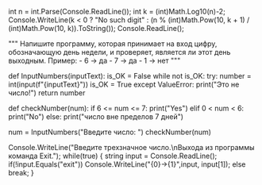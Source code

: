 int n = int.Parse(Console.ReadLine());
int k = (int)Math.Log10(n)-2;
Console.WriteLine(k < 0 ? "No such digit" : (n % (int)Math.Pow(10, k + 1) / (int)Math.Pow(10, k)).ToString());
Console.ReadLine();





""" Напишите программу, которая принимает на вход цифру, обозначающую день недели, и проверяет, является ли этот день выходным. 
Пример: - 6 -> да - 7 -> да - 1 -> нет  """


def InputNumbers(inputText):
    is_OK = False
    while not is_OK:
        try:
            number = int(input(f"{inputText}"))
            is_OK = True
        except ValueError:
            print("Это не число!")
    return number


def checkNumber(num):
    if 6 <= num <= 7:
        print("Yes")
    elif 0 < num < 6:
        print("No")
    else:
        print("число вне пределов 7 дней")


num = InputNumbers("Введите число: ")
checkNumber(num)




Console.WriteLine("Введите трехзначное число.\nВыхода из программы команда Exit.");
    while(true)
    {
        string input = Console.ReadLine();
        if(!input.Equals("exit"))
            Console.WriteLine("{0}->{1}",input, input[1]);
        else
            break;
    }  